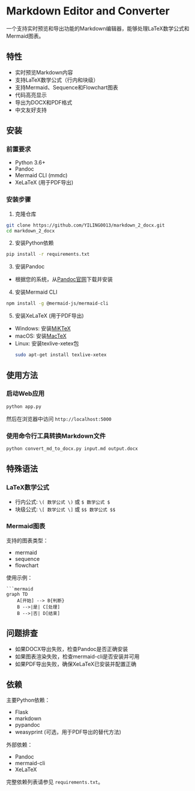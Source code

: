 # Markdown Editor and Converter

一个支持实时预览和导出功能的Markdown编辑器，能够处理LaTeX数学公式和Mermaid图表。

## 特性

- 实时预览Markdown内容
- 支持LaTeX数学公式（行内和块级）
- 支持Mermaid、Sequence和Flowchart图表
- 代码高亮显示
- 导出为DOCX和PDF格式
- 中文友好支持

## 安装

### 前置要求

- Python 3.6+
- Pandoc
- Mermaid CLI (mmdc)
- XeLaTeX (用于PDF导出)

### 安装步骤

1. 克隆仓库

```bash
git clone https://github.com/YILING0013/markdown_2_docx.git
cd markdown_2_docx
```

2. 安装Python依赖

```bash
pip install -r requirements.txt
```

3. 安装Pandoc

- 根据您的系统，从[Pandoc官网](https://pandoc.org/installing.html)下载并安装

4. 安装Mermaid CLI

```bash
npm install -g @mermaid-js/mermaid-cli
```

5. 安装XeLaTeX (用于PDF导出)

- Windows: 安装[MiKTeX](https://miktex.org/download)
- macOS: 安装[MacTeX](https://www.tug.org/mactex/)
- Linux: 安装texlive-xetex包
  ```bash
  sudo apt-get install texlive-xetex
  ```

## 使用方法

### 启动Web应用

```bash
python app.py
```

然后在浏览器中访问 `http://localhost:5000`

### 使用命令行工具转换Markdown文件

```bash
python convert_md_to_docx.py input.md output.docx
```

## 特殊语法

### LaTeX数学公式

- 行内公式: `\( 数学公式 \)` 或 `$ 数学公式 $`
- 块级公式: `\[ 数学公式 \]` 或 `$$ 数学公式 $$`

### Mermaid图表

支持的图表类型：
- mermaid
- sequence
- flowchart

使用示例：

```
```mermaid
graph TD
    A[开始] --> B{判断}
    B -->|是| C[处理]
    B -->|否| D[结束]
```


## 问题排查

- 如果DOCX导出失败，检查Pandoc是否正确安装
- 如果图表渲染失败，检查mermaid-cli是否安装并可用
- 如果PDF导出失败，确保XeLaTeX已安装并配置正确

## 依赖

主要Python依赖：
- Flask
- markdown
- pypandoc
- weasyprint (可选，用于PDF导出的替代方法)

外部依赖：
- Pandoc
- mermaid-cli
- XeLaTeX

完整依赖列表请参见 `requirements.txt`。
